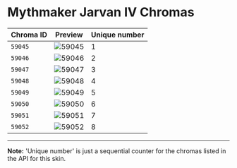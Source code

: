 # Mythmaker Jarvan IV Chromas

| Chroma ID | Preview | Unique number |
|---|---|---|
| `59045` | ![59045](https://raw.communitydragon.org/latest/plugins/rcp-be-lol-game-data/global/default/v1/champion-chroma-images/59/59045.png) | 1 |
| `59046` | ![59046](https://raw.communitydragon.org/latest/plugins/rcp-be-lol-game-data/global/default/v1/champion-chroma-images/59/59046.png) | 2 |
| `59047` | ![59047](https://raw.communitydragon.org/latest/plugins/rcp-be-lol-game-data/global/default/v1/champion-chroma-images/59/59047.png) | 3 |
| `59048` | ![59048](https://raw.communitydragon.org/latest/plugins/rcp-be-lol-game-data/global/default/v1/champion-chroma-images/59/59048.png) | 4 |
| `59049` | ![59049](https://raw.communitydragon.org/latest/plugins/rcp-be-lol-game-data/global/default/v1/champion-chroma-images/59/59049.png) | 5 |
| `59050` | ![59050](https://raw.communitydragon.org/latest/plugins/rcp-be-lol-game-data/global/default/v1/champion-chroma-images/59/59050.png) | 6 |
| `59051` | ![59051](https://raw.communitydragon.org/latest/plugins/rcp-be-lol-game-data/global/default/v1/champion-chroma-images/59/59051.png) | 7 |
| `59052` | ![59052](https://raw.communitydragon.org/latest/plugins/rcp-be-lol-game-data/global/default/v1/champion-chroma-images/59/59052.png) | 8 |

---

**Note:** 'Unique number' is just a sequential counter for the chromas listed in the API for this skin.